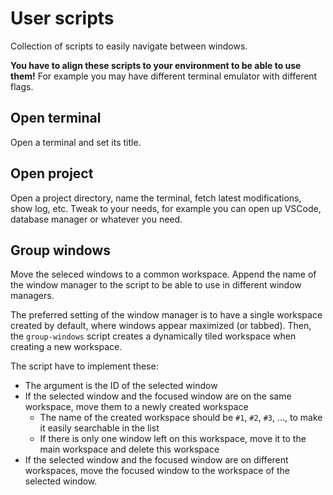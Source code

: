 # User scripts

Collection of scripts to easily navigate between windows.

**You have to align these scripts to your environment to be able to use them!** For example you may have different terminal emulator with different flags.

## Open terminal

Open a terminal and set its title.

## Open project

Open a project directory, name the terminal, fetch latest modifications, show log, etc. Tweak to your needs, for example you can open up VSCode, database manager or whatever you need.

## Group windows

Move the seleced windows to a common workspace. Append the name of the window manager to the script to be able to use in different window managers.

The preferred setting of the window manager is to have a single workspace created by default, where windows appear maximized (or tabbed). Then, the `group-windows` script creates a dynamically tiled workspace when creating a new workspace.

The script have to implement these:

- The argument is the ID of the selected window
- If the selected window and the focused window are on the same workspace, move them to a newly created workspace
  - The name of the created workspace should be `#1`, `#2`, `#3`, ..., to make it easily searchable in the list
  - If there is only one window left on this workspace, move it to the main workspace and delete this workspace
- If the selected window and the focused window are on different workspaces, move the focused window to the workspace of the selected window.
